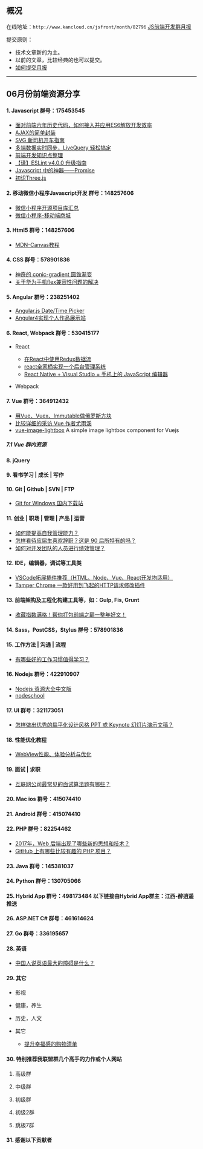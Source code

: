 ## 概况

在线地址：`http://www.kancloud.cn/jsfront/month/82796` [JS前端开发群月报](http://www.kancloud.cn/jsfront/month/82796)


提交原则：

- 技术文章新的为主。
- 以前的文章，比较经典的也可以提交。
- [如何提交月报](http://www.kancloud.cn/jsfront/month/227309)

---


## 06月份前端资源分享
#### 1. Javascript   群号：175453545
- [面对前端六年历史代码，如何接入并应用ES6解放开发效率](https://mp.weixin.qq.com/s?__biz=MzIyMjYyMzg3MA==&mid=2247484157&idx=2&sn=a5c62749987db0b4be609fa8385679e5&chksm=e82be3ecdf5c6afa85d0529fbd893c67ae6033c4fa0a629e9af8cb2a8a7e024b4c1d96734b4b&mpshare=1&scene=23&srcid=0615supYdj9qFdeVztRHruWU#rd)
- [AJAX的简单封装](http://www.cnblogs.com/-walker/p/7009151.html)
- [SVG 新司机开车指南](https://zhuanlan.zhihu.com/p/25016633)
- [多端数据实时同步，LiveQuery 轻松搞定](https://zhuanlan.zhihu.com/p/27329160)
- [前端开发知识点整理](https://mp.weixin.qq.com/s?__biz=MzI5NjI3MzEzOA==&mid=2247483887&idx=1&sn=ef948128035233ee5a5addc0dc6aaede&chksm=ec479472db301d64ceec29d2a177f6ef77edf65d1f3da947ea945d409c58e0c6e5fc4f4ffd21#rd)
- [【译】ESLint v4.0.0 升级指南](https://mp.weixin.qq.com/s?__biz=MzI5NjI3MzEzOA==&mid=2247483917&idx=1&sn=6004b62cd1116c040bfcb31ddfc5938c&chksm=ec479790db301e86722a0cc38e09e0ffb72b5609e6d45281543b061a90fa008659c606cdb82a#rd)
- [Javascript 中的神器——Promise](http://www.jianshu.com/p/063f7e490e9a)
- [初识Three.js](https://zhuanlan.zhihu.com/p/27296011)

#### 2. 移动微信小程序Javascript开发 群号：148257606
- [微信小程序开源项目库汇总](https://github.com/opendigg/awesome-github-wechat-weapp)
- [微信小程序-移动端商城](https://github.com/liuxuanqiang/wechat-weapp-mall)

#### 3. Html5 群号：148257606
- [MDN-Canvas教程](https://developer.mozilla.org/zh-CN/docs/Web/API/Canvas_API/Tutorial)

#### 4. CSS  群号：578901836
- [神奇的 conic-gradient 圆锥渐变](http://www.cnblogs.com/coco1s/p/7079529.html)
- [关于华为手机flex兼容性问题的解决](https://segmentfault.com/n/1330000009948853)

#### 5. Angular 群号：238251402
- [Angular.js Date/Time Picker](https://github.com/alongubkin/angular-datepicker)
- [Angular4实现个人作品展示站](https://github.com/giscafer/project)

#### 6. React, Webpack 群号：530415177
- React

  - [在React中使用Redux数据流](http://www.imooc.com/learn/744)
  - [react全家桶实现一个后台管理系统](https://github.com/MuYunyun/reactSPA)
  - [React Native + Visual Studio = 手机上的 JavaScript 编辑器](https://zhuanlan.zhihu.com/p/27242093)

- Webpack



#### 7. Vue 群号：364912432
- [用Vue、Vuex、Immutable做俄罗斯方块](https://github.com/Binaryify/vue-tetris)
- [比较详细的采访 Vue 作者尤雨溪](http://zcfy.cc/article/an-interview-with-vue-js-creator-evan-you-3143.html?t=selection)
- [vue-image-lightbox](https://github.com/pexea12/vue-image-lightbox) A simple image lightbox component for Vuejs

##### 7.1 Vue 群内资源

#### 8. jQuery

#### 9. 看书学习 | 成长 | 写作

#### 10. Git | Github | SVN | FTP
- [Git for Windows 国内下载站](https://github.com/waylau/git-for-win)

#### 11. 创业 | 职场 | 管理 | 产品 | 运营
- [如何能提高自我管理能力？](https://www.zhihu.com/question/19619066)
- [怎样看待应届生喜欢辞职？这是 90 后所特有的吗？](https://www.zhihu.com/question/48861231)
- [如何对开发团队的人员进行绩效管理？](https://www.zhihu.com/question/19995922)

#### 12. IDE，编辑器，调试等工具类
- [VSCode拓展插件推荐（HTML、Node、Vue、React开发均适用）](https://github.com/varHarrie/Dawn-Blossoms/issues/10)
- [Tamper Chrome 一款好用到飞起的HTTP请求修改插件](https://zhuanlan.zhihu.com/p/27657281)

#### 13. 前端架构及工程化构建工具等，如：Gulp, Fis, Grunt
- [收藏指数满格！帮你打包前端之巅一整年好文！](https://zhuanlan.zhihu.com/p/27283922)

#### 14. Sass，PostCSS，Stylus  群号：578901836

#### 15. 工作方法 | 沟通 | 流程
- [有哪些好的工作习惯值得学习？](https://www.zhihu.com/question/22960521)

#### 16. Nodejs 群号：422910907
- [Nodejs 资源大全中文版](https://github.com/Pines-Cheng/awesome-nodejs-cn)
- [nodeschool](https://nodeschool.io/)

#### 17. UI 群号：321173051
- [怎样做出优秀的扁平化设计风格 PPT 或 Keynote 幻灯片演示文稿？](https://www.zhihu.com/question/21274267)

#### 18. 性能优化教程
- [WebView性能、体验分析与优化](http://tech.meituan.com/WebViewPerf.html)

#### 19. 面试 | 求职
- [互联网公司最常见的面试算法题有哪些？](https://www.zhihu.com/question/24964987)

#### 20. Mac ios 群号：415074410

#### 21. Android 群号：415074410

#### 22. PHP 群号：82254462
- [2017年，Web 后端出现了哪些新的思想和技术？](https://www.zhihu.com/question/61085805)
- [GitHub 上有哪些比较有趣的 PHP 项目？](https://www.zhihu.com/question/28008005)

#### 23. Java 群号：145381037

#### 24. Python 群号：130705066

#### 25. Hybrid App 群号：498173484 以下链接由Hybrid App群主：江西-醉逍遥推送

#### 26. ASP.NET C# 群号：461614624

#### 27. Go 群号：336195657

#### 28. 英语
- [中国人说英语最大的障碍是什么？](https://www.zhihu.com/question/38899113)

#### 29. 其它

- 影视



- 健康，养生


- 历史，人文


- 其它

    - [提升幸福感的购物清单](https://www.zhihu.com/collection/19990694)



#### 30. 特别推荐我联盟群几个高手的力作或个人网站

1. 高级群


2. 中级群

3. 初级群

4. 初级2群


5. 跳板7群


#### 31. 感谢以下贡献者
